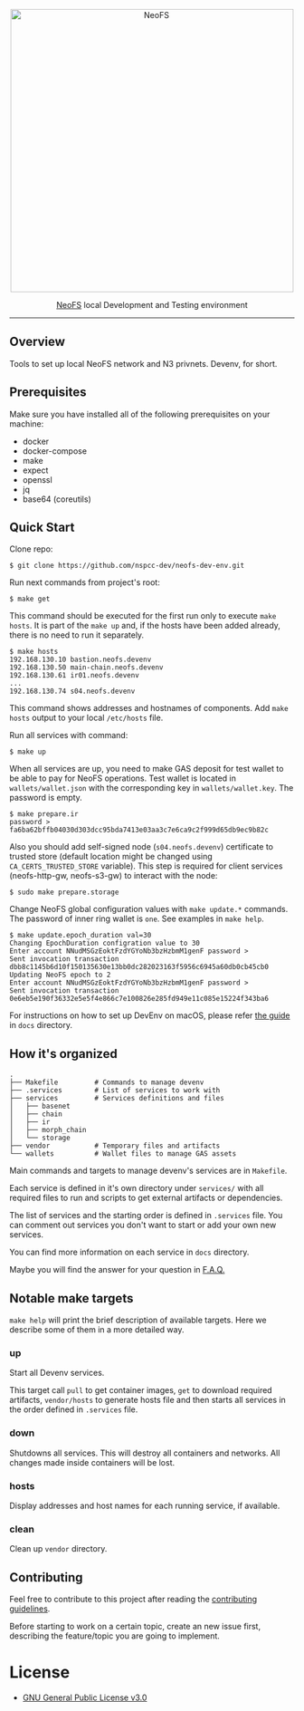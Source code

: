 <p align="center">
<img src="./.github/logo.svg" width="500px" alt="NeoFS">
</p>
<p align="center">
  <a href="https://fs.neo.org">NeoFS</a> local Development and Testing environment
</p>

---
## Overview

Tools to set up local NeoFS network and N3 privnets. Devenv, for short.

## Prerequisites

Make sure you have installed all of the following prerequisites on your machine:
* docker
* docker-compose
* make
* expect
* openssl
* jq
* base64 (coreutils)


## Quick Start

Clone repo: 

```
$ git clone https://github.com/nspcc-dev/neofs-dev-env.git
```

Run next commands from project's root:

```
$ make get
```

This command should be executed for the first run only to execute 
`make hosts`. It is part of the `make up` and, if the hosts have 
been added already, there is no need to run it separately.

```
$ make hosts
192.168.130.10 bastion.neofs.devenv
192.168.130.50 main-chain.neofs.devenv
192.168.130.61 ir01.neofs.devenv
...
192.168.130.74 s04.neofs.devenv
```

This command shows addresses and hostnames of components. Add `make hosts`
output to your local `/etc/hosts` file.

Run all services with command:
``` 
$ make up
```

When all services are up, you need to make GAS deposit for test wallet to be
able to pay for NeoFS operations. Test wallet is located in
`wallets/wallet.json` with the corresponding key in `wallets/wallet.key`. The
password is empty.

```
$ make prepare.ir
password >
fa6ba62bffb04030d303dcc95bda7413e03aa3c7e6ca9c2f999d65db9ec9b82c
```

Also you should add self-signed node (`s04.neofs.devenv`) certificate to trusted
store (default location might be changed using `CA_CERTS_TRUSTED_STORE`
variable). This step is required for client services (neofs-http-gw,
neofs-s3-gw) to interact with the node:

```
$ sudo make prepare.storage
```

Change NeoFS global configuration values with `make update.*` commands. The
password of inner ring wallet is `one`. See examples in `make help`.

```
$ make update.epoch_duration val=30
Changing EpochDuration configration value to 30
Enter account NNudMSGzEoktFzdYGYoNb3bzHzbmM1genF password > 
Sent invocation transaction dbb8c1145b6d10f150135630e13bb0dc282023163f5956c6945a60db0cb45cb0
Updating NeoFS epoch to 2
Enter account NNudMSGzEoktFzdYGYoNb3bzHzbmM1genF password > 
Sent invocation transaction 0e6eb5e190f36332e5e5f4e866c7e100826e285fd949e11c085e15224f343ba6
```

For instructions on how to set up DevEnv on macOS, please refer [the
guide](docs/macOS.md) in `docs` directory.

## How it's organized

```
.
├── Makefile         # Commands to manage devenv
├── .services        # List of services to work with
├── services         # Services definitions and files
│   ├── basenet
│   ├── chain
│   ├── ir
│   ├── morph_chain
│   └── storage
├── vendor           # Temporary files and artifacts
└── wallets          # Wallet files to manage GAS assets
```

Main commands and targets to manage devenv's services are in `Makefile`.

Each service is defined in it's own directory under `services/` with all
required files to run and scripts to get external artifacts or dependencies.

The list of services and the starting order is defined in `.services` file. You
can comment out services you don't want to start or add your own new services.

You can find more information on each service in `docs` directory.

Maybe you will find the answer for your question in [F.A.Q.](docs/faq.md)

## Notable make targets

`make help` will print the brief description of available targets. Here we
describe some of them in a more detailed way.

### up

Start all Devenv services.

This target call `pull` to get container images, `get` to download required
artifacts, `vendor/hosts` to generate hosts file and then starts all services in
the order defined in `.services` file.

### down

Shutdowns all services. This will destroy all containers and networks. All
changes made inside containers will be lost.

### hosts

Display addresses and host names for each running service, if available.

### clean

Clean up `vendor` directory.

## Contributing

Feel free to contribute to this project after reading the [contributing
guidelines](CONTRIBUTING.md).

Before starting to work on a certain topic, create an new issue first,
describing the feature/topic you are going to implement.

# License

- [GNU General Public License v3.0](LICENSE)

